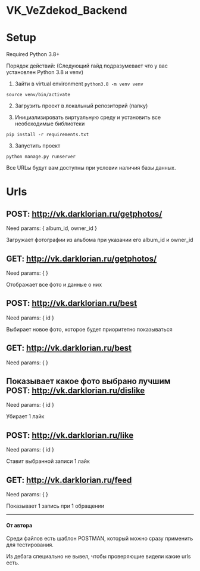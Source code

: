 # VK_VeZdekod_Backend
# Setup
Required Python 3.8+

Порядок действий: (Следующий гайд подразумевает что у вас установлен Python 3.8 и venv)
1. Зайти в virtual environment
```python3.8 -m venv venv```

```source venv/bin/activate```

2. Загрузить проект в локальный репозиторий (папку)

3. Инициализировать виртуальную среду и установить все необоходимые библиотеки

```pip install -r requirements.txt```

3. Запустить проект

```python manage.py runserver```


Все URLы будут вам доступны при условии наличия базы данных.
# Urls
## POST: http://vk.darklorian.ru/getphotos/

Need params: { album_id, owner_id }

Загружает фотографии из альбома при указании его album_id и owner_id

GET: http://vk.darklorian.ru/getphotos/
-----
Need params: { }

Отображает все фото и данные о них

POST: http://vk.darklorian.ru/best 
-----

Need params: { id }

Выбирает новое фото, которое будет приоритетно показываться

GET: http://vk.darklorian.ru/best
-----
Need params: { }

Показывает какое фото выбрано лучшим
POST: http://vk.darklorian.ru/dislike
-----
Need params: { id }

Убирает 1 лайк 

POST: http://vk.darklorian.ru/like
-----
Need params: { id }

Ставит выбранной записи 1 лайк

GET: http://vk.darklorian.ru/feed
-----
Need params: { }

Показывает 1 запись при 1 обращении

-----

#### От автора
Среди файлов есть шаблон POSTMAN, который можно сразу применить для тестирования.

Из дебага специально не вывел, чтобы проверяющие видели какие urls есть.
